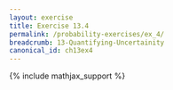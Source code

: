 ```yaml
---
layout: exercise
title: Exercise 13.4
permalink: /probability-exercises/ex_4/
breadcrumb: 13-Quantifying-Uncertainity
canonical_id: ch13ex4
---
```


{% include mathjax_support %}
